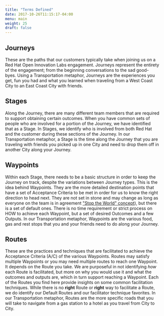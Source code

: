 ```yaml
---
title: "Terms Defined"
date: 2017-10-26T11:15:17-04:00
menu: main
weight: 25
draft: false
---
```

<a name="journeys"></a>
## Journeys
  These are the paths that our customers typically take when joining us on a Red Hat Open Innovation Labs engagement. Journeys represent the entirety of the engagement; from the beginning conversations to the sad good-byes. Using a Transportation metaphor, Journeys are the experiences you get, fun you had and what you learned when traveling from a West Coast City to an East Coast City with friends.

  <a name="stages"></a>
## Stages
  Along the Journey, there are many different team members that are required to support obtaining certain outcomes. When you have common sets of people who are involved for a portion of the Journey, we have identified that as a Stage. In Stages, we identify who is involved from both Red Hat and the customer during these sections of the Journey. In our Transportation metaphor, a Stage is the time along the Journey that you are traveling with friends you picked up in one City and need to drop them off in another City along your Journey.

  <a name="waypoints"></a>
## Waypoints
  Within each Stage, there needs to be a basic structure in order to keep the Journey on track, despite the variations between Journey types. This is the idea behind Waypoints. They are the more detailed destination points that have a set of Acceptance Criteria to be met in order for us to know the right direction to head next. They are not set in stone and may change as long as everyone on the team is in agreement ["Stop the World" concept](/stop-the-world-event/)), but there is a set of default ones. There is no time requirement or strict process on HOW to achieve each Waypoint, but a set of desired Outcomes and a few Outputs. In our Transportation metaphor, Waypoints are the various food, gas and rest stops that you and your friends need to do along your Journey.

  <a name="routes"></a>
## Routes
  These are the practices and techniques that are facilitated to achieve the Acceptance Criteria (A/C) of the various Waypoints. Routes may satisfy multiple Waypoints or you may need multiple routes to reach one Waypoint. It depends on the Route you take. We are purposeful in not identifying *how* each Route is facilitated, but more on why you would use it and what the outcomes and outputs are, which in turn support reaching a Waypoint. Each of the Routes you find here provide insights on some common facilitation techniques. While there is no **right** Route or **right** way to facilitate a Route, we do identify our Default Routes and our facilitator technique favorites. In our Transportation metaphor, Routes are the more specific roads that you will take to navigate from a gas station to a hotel as you travel from City to City.
